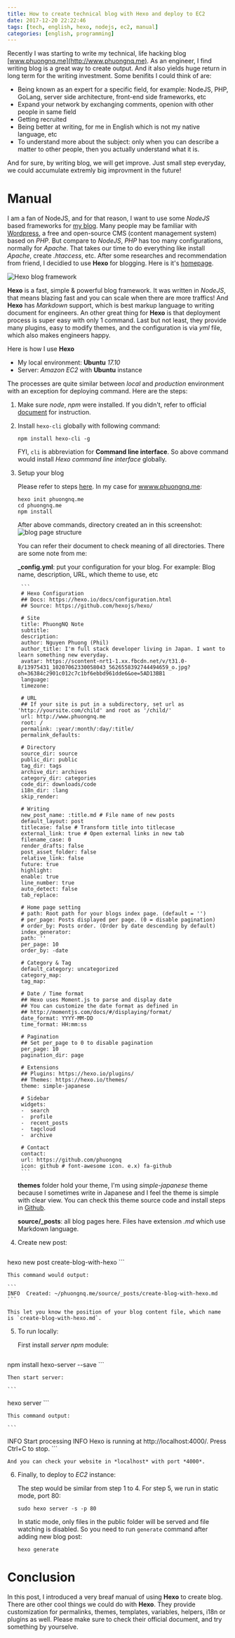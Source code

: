 ```yaml
---
title: How to create technical blog with Hexo and deploy to EC2
date: 2017-12-20 22:22:46
tags: [tech, english, hexo, nodejs, ec2, manual]
categories: [english, programming]
---
```


Recently I was starting to write my technical, life hacking blog [www.phuongnq.me](http://www.phuongnq.me). As an engineer, I find writing blog is a great way to create output. And it also yields huge return in long term for the writing investment. Some benifits I could think of are:

* Being known as an expert for a specific field, for example: NodeJS, PHP, GoLang, server side architecture, front-end side frameworks, etc
* Expand your network by exchanging comments, openion with other people in same field
* Getting recruited
* Being better at writing, for me in English which is not my native language, etc
* To understand more about the subject: only when you can describe a matter to other people, then you actually understand what it is.

And for sure, by writing blog, we will get improve. Just small step everyday, we could accumulate extremly big improvment in the future!

<script async src="//pagead2.googlesyndication.com/pagead/js/adsbygoogle.js"></script>
<ins class="adsbygoogle"
     style="display:block; text-align:center;"
     data-ad-layout="in-article"
     data-ad-format="fluid"
     data-ad-client="ca-pub-2750437710821247"
     data-ad-slot="8905029259"></ins>
<script>
     (adsbygoogle = window.adsbygoogle || []).push({});
</script>

# Manual

I am a fan of NodeJS, and for that reason, I want to use some *NodeJS* based frameworks for [my blog](http://www.phuongnq.me). Many people may be familiar with [Wordpress](https://wordpress.com/), a free and open-source CMS (content management system) based on *PHP*. But compare to *NodeJS*, *PHP* has too many configurations, normally for *Apache*. That takes our time to do everything like install *Apache*, create *.htaccess*, etc. After some researches and recommendation from friend, I decidied to use **Hexo** for blogging. Here is it's [homepage](https://hexo.io/).

![Hexo blog framework](https://images2.imgbox.com/01/a8/EplZFzDw_o.png)

**Hexo** is a fast, simple & powerful blog framework. It was written in *NodeJS*, that means blazing fast and you can scale when there are more traffics! And **Hexo** has *Markdown* support, which is best markup language to writing document for engineers. An other great thing for **Hexo** is that deployment process is super easy with only 1 command. Last but not least, they provide many plugins, easy to modify themes, and the configuration is via *yml* file, which also makes engineers happy.

Here is how I use **Hexo**

* My local environment: **Ubuntu** *17.10*
* Server: *Amazon EC2* with **Ubuntu** instance

The processes are quite similar between *local* and *production* environment with an exception for deploying command. Here are the steps:

1. Make sure *node*, *npm* were installed. If you didn't, refer to official [document](https://docs.npmjs.com/getting-started/installing-node) for instruction.

2. Install `hexo-cli` globally with following command:

	```
	npm install hexo-cli -g
	```

	FYI, `cli` is abbreviation for **Command line interface**. So above command would install *Hexo command line interface* globally.

3. Setup your blog

	Please refer to steps [here](https://hexo.io/docs/setup.html). In my case for [wwww.phuongnq.me](http://www.phuongnq.me):

	```
	hexo init phuongnq.me
	cd phuongnq.me
	npm install
	```

	After above commands, directory created an in this screenshot:
	![blog page structure](https://images2.imgbox.com/22/dd/AlIEFINI_o.png)

	You can refer their document to check meaning of all directories. There are some note from me:

	**_config.yml**: put your configuration for your blog. For example: Blog name, description, URL, which theme to use, etc

        ```
        # Hexo Configuration
        ## Docs: https://hexo.io/docs/configuration.html
        ## Source: https://github.com/hexojs/hexo/

        # Site
        title: PhuongNQ Note
        subtitle:
        description:
        author: Nguyen Phuong (Phil)
        author_title: I'm full stack developer living in Japan. I want to learn something new everyday.
        avatar: https://scontent-nrt1-1.xx.fbcdn.net/v/t31.0-8/13975431_10207062330058043_5626558392744494659_o.jpg?oh=36384c2901c012c7c1bf6ebbd961dde6&oe=5AD13BB1
        language:
        timezone:

        # URL
        ## If your site is put in a subdirectory, set url as 'http://yoursite.com/child' and root as '/child/'
        url: http://www.phuongnq.me
        root: /
        permalink: :year/:month/:day/:title/
        permalink_defaults:

        # Directory
        source_dir: source
        public_dir: public
        tag_dir: tags
        archive_dir: archives
        category_dir: categories
        code_dir: downloads/code
        i18n_dir: :lang
        skip_render:

        # Writing
        new_post_name: :title.md # File name of new posts
        default_layout: post
        titlecase: false # Transform title into titlecase
        external_link: true # Open external links in new tab
        filename_case: 0
        render_drafts: false
        post_asset_folder: false
        relative_link: false
        future: true
        highlight:
        enable: true
        line_number: true
        auto_detect: false
        tab_replace:
        
        # Home page setting
        # path: Root path for your blogs index page. (default = '')
        # per_page: Posts displayed per page. (0 = disable pagination)
        # order_by: Posts order. (Order by date descending by default)
        index_generator:
        path: ''
        per_page: 10
        order_by: -date
        
        # Category & Tag
        default_category: uncategorized
        category_map:
        tag_map:

        # Date / Time format
        ## Hexo uses Moment.js to parse and display date
        ## You can customize the date format as defined in
        ## http://momentjs.com/docs/#/displaying/format/
        date_format: YYYY-MM-DD
        time_format: HH:mm:ss

        # Pagination
        ## Set per_page to 0 to disable pagination
        per_page: 10
        pagination_dir: page

        # Extensions
        ## Plugins: https://hexo.io/plugins/
        ## Themes: https://hexo.io/themes/
        theme: simple-japanese

        # Sidebar
        widgets:
        -  search
        -  profile
        -  recent_posts
        -  tagcloud
        -  archive

        # Contact
        contact:
        url: https://github.com/phuongnq
        icon: github # font-awesome icon. e.x) fa-github
        ```

    **themes** folder hold your theme, I'm using *simple-japanese* theme because I sometimes write in Japanese and I feel the theme is simple with clear view. You can check this theme source code and install steps in [Github](https://github.com/mitsuruog/hexo-theme-simple-japanese).

    **source/_posts**: all blog pages here. Files have extension *.md* which use Markdown language.

4. Create new post:

	```
 hexo new post create-blog-with-hexo
	```

	This command would output:

	```
	INFO  Created: ~/phuongnq.me/source/_posts/create-blog-with-hexo.md
	```

	This let you know the position of your blog content file, which name is `create-blog-with-hexo.md`.

5. To run locally:

	First install *server* *npm* module:

	```
npm install hexo-server --save
	```

	Then start server:

	```
hexo server
	```

	This command output:

	```
INFO  Start processing
INFO  Hexo is running at http://localhost:4000/. Press Ctrl+C to stop.
	```

	And you can check your website in *localhost* with port *4000*.

6. Finally, to deploy to *EC2* instance:

	The step would be similar from step 1 to 4. For step 5, we run in static mode, port 80:

	```
	sudo hexo server -s -p 80
	```

	In static mode, only files in the public folder will be served and file watching is disabled. So you need to run `generate` command after adding new blog post:

	```
	hexo generate
	```

<script async src="//pagead2.googlesyndication.com/pagead/js/adsbygoogle.js"></script>
<ins class="adsbygoogle"
     style="display:block; text-align:center;"
     data-ad-layout="in-article"
     data-ad-format="fluid"
     data-ad-client="ca-pub-2750437710821247"
     data-ad-slot="8905029259"></ins>
<script>
     (adsbygoogle = window.adsbygoogle || []).push({});
</script>

# Conclusion

In this post, I introduced a very breaf manual of using **Hexo** to create blog. There are other cool things we could do with **Hexo**. They provide customization for permalinks, themes, templates, variables, helpers, i18n or plugins as well. Please make sure to check their official document, and try something by yourselve.